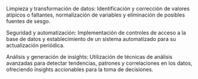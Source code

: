 Limpieza y transformación de datos: Identificación y corrección de valores atípicos o faltantes, normalización de variables y eliminación de posibles fuentes de sesgo.

Seguridad y automatización: Implementación de controles de acceso a la base de datos y establecimiento de un sistema automatizado para su actualización periódica.

Análisis y generación de insights: Utilización de técnicas de análisis avanzadas para detectar tendencias, patrones y correlaciones en los datos, ofreciendo insights accionables para la toma de decisiones.
